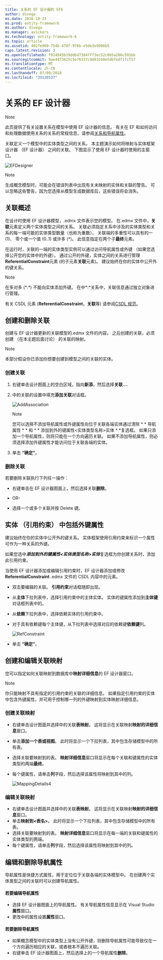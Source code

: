 ```yaml
---
title: 关系的 EF 设计器的 EF6
author: divega
ms.date: 2016-10-23
ms.prod: entity-framework
ms.author: divega
ms.manager: avickers
ms.technology: entity-framework-6
ms.topic: article
ms.assetid: 402fe960-754b-470f-976b-e5de3e9986b5
caps.latest.revision: 3
ms.openlocfilehash: f924945b19dd6d73847ff3ec52c0b5a286c591bb
ms.sourcegitcommit: 9ae4473425c5e76337c9d032b0e5dbfedf1fcf57
ms.translationtype: MT
ms.contentlocale: zh-CN
ms.lasthandoff: 07/09/2018
ms.locfileid: "39120537"
---
```

# <a name="relationships---ef-designer"></a>关系的 EF 设计器
> [!NOTE]
> 此页提供了有关设置关系在模型中使用 EF 设计器的信息。 有关在 EF 和如何访问和处理数据使用关系的关系的常规信息，请参阅[关系和导航属性](~/ef6/fundamentals/relationships.md)。

关联定义一个模型中的实体类型之间的关系。 本主题演示如何将映射与实体框架设计器 （EF 设计器） 之间的关联。 下图显示了使用 EF 设计器时使用的主窗口。

![EFDesigner](~/ef6/media/efdesigner.png)

> [!NOTE]
> 生成概念模型时，可能会在错误列表中出现有关未映射的实体和关联的警告。 可以忽略这些警告，因为您选择从模型生成数据库后，这些错误将会消失。

## <a name="associations-overview"></a>关联概述

在设计时使用 EF 设计器模型，.edmx 文件表示您的模型。 在.edmx 文件中，**关联**元素定义两个实体类型之间的关系。 关联必须指定关系中涉及的实体类型和关系的每一端可能的实体类型数量（也称为重数）。 关联端的多重性可以具有的一 (1)、 零个或一个值 (0..1) 或许多 (\*)。 此信息指定在两个子**最终**元素。

在运行时，关联的一端的实体类型实例可以通过访问导航属性或外键 （如果您选择公开您的实体中的外键）。 通过公开的外键，实体之间的关系进行管理**ReferentialConstraint**元素 (的子元素**关联**元素)。 建议始终在你的实体中公开外的键关系。

> [!NOTE]
> 在多对多 (\*:\*) 不能向实体添加外键。 在中\*:\*关系中，关联信息通过独立对象进行管理。

有关 CSDL 元素 (**ReferentialConstraint**，**关联**等) 请参阅[CSDL 规范](~/ef6/modeling/designer/advanced/edmx/csdl-spec.md)。

## <a name="create-and-delete-associations"></a>创建和删除关联

创建与 EF 设计器更新的关联模型的.edmx 文件的内容。 之后创建的关联，必须创建 （在本主题后面讨论） 的关联的映射。

> [!NOTE]
> 本部分假设你已添加你想要创建到模型之间的关联的实体。

### <a name="to-create-an-association"></a>创建关联

1.  右键单击设计图面上的空白区域，指向**新添**，然后选择**关联...**.
2.  中的关联的设置中填充**添加关联**对话框。

    ![AddAssociation](~/ef6/media/addassociation.png)

    > [!NOTE]
    > 您可以选择不添加导航属性或外键属性向位于关联各端实体通过清除 * * 导航属性 * * 和 * * 添加到外的键属性&lt;实体类型名称&gt;实体 * *复选框。 如果只添加一个导航属性，则将只能在一个方向遍历关联。 如果不添加导航属性，则必须选择添加外键属性才能访问位于关联各端的实体。
    
3.  单击 **“确定”**。

### <a name="to-delete-an-association"></a>删除关联

若要删除关联执行下列任一操作：

-   右键单击在 EF 设计器图面上，然后选择关联**删除**。

- OR-

-   选择一个或多个关联并按 Delete 键。

## <a name="include-foreign-key-properties-in-your-entities-referential-constraints"></a>实体 （引用约束） 中包括外键属性

建议始终在你的实体中公开外的键关系。 实体框架使用引用约束来标识一个属性可作为一种关系的外键。

如果您选中***添加到外的键属性&lt;实体类型名称&gt;实体***复选框为你创建关系时，添加此引用约束。

当使用 EF 设计器添加或编辑引用约束时，EF 设计器添加或修改**ReferentialConstraint** .edmx 文件的 CSDL 内容中的元素。

-   双击要编辑的关联。
    **引用约束**对话框随即出现。
-   从**主体**下拉列表中，选择引用约束中的主体实体。
    实体的键属性添加到**主体键**对话框列表中的。
-   从**依赖**下拉列表中，选择依赖实体的引用约束中。
-   对于具有依赖键每个主体键，从下拉列表中选择对应的依赖键**依赖键**列。

    ![RefConstraint](~/ef6/media/refconstraint.png)

-   单击 **“确定”**。

## <a name="create-and-edit-association-mappings"></a>创建和编辑关联映射

您可以指定如何关联映射到数据库中**映射详细信息**的 EF 设计器窗口。

> [!NOTE]
> 你只能映射不具有指定的引用约束的关联的详细信息。 如果指定引用约束的实体中包含外键属性，并可用于控制哪一列的外键映射到实体映射详细信息。

### <a name="create-an-association-mapping"></a>创建关联映射

-   右键单击设计图面并选择中的关联**表映射**。
    这将显示在关联映射**映射的详细信息**窗口。
-   单击**添加一个表或视图**。
    此时将显示一个下拉列表，其中包含存储模型中的所有表。
-   选择关联要映射到的表。
    **映射详细信息**窗口将显示在每个关联和键属性的实体类型的两端**最终**。
-   每个键属性，请单击**列**字段，然后选择该属性将映射到其中的列。

    ![MappingDetails4](~/ef6/media/mappingdetails4.png)

### <a name="edit-an-association-mapping"></a>编辑关联映射

-   右键单击设计图面并选择中的关联**表映射**。
    这将显示在关联映射**映射的详细信息**窗口。
-   单击**映射到&lt;表名&gt;**。
    此时将显示一个下拉列表，其中包含存储模型中的所有表。
-   选择关联要映射到的表。
    **映射详细信息**窗口将显示在每一端的关联和键属性的实体类型的两端。
-   每个键属性，请单击**列**字段，然后选择该属性将映射到其中的列。

## <a name="edit-and-delete-navigation-properties"></a>编辑和删除导航属性

导航属性是快捷方式属性，用于定位位于关联各端的实体模型中。 在创建两个实体类型之间的关联时可以创建导航属性。

#### <a name="to-edit-navigation-properties"></a>若要编辑导航属性

-   选择 EF 设计器图面上的导航属性。
    有关导航属性信息显示在 Visual Studio**属性**窗口。
-   更改中的属性设置**属性**窗口。

#### <a name="to-delete-navigation-properties"></a>若要删除导航属性

-   如果概念模型中的实体类型上没有公开外键，则删除导航属性可能导致仅在一个方向遍历相应的关联，或者根本不遍历关联。
-   右键单击 EF 设计器图面上，然后选择上的一个导航属性**删除**。
